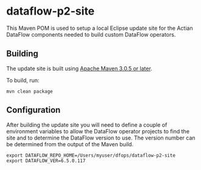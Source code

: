 # dataflow-p2-site

This Maven POM is used to setup a local Eclipse update site for the Actian DataFlow components needed to build custom DataFlow operators.

## Building

The update site is built using [Apache Maven 3.0.5 or later](http://maven.apache.org/).

To build, run:

    mvn clean package

## Configuration

After building the update site you will need to define a couple of environment variables to allow the DataFlow operator projects to find the site and to determine the DataFlow version to use.  The version number can be determined from the output of the Maven build.

    export DATAFLOW_REPO_HOME=/Users/myuser/dfops/dataflow-p2-site
    export DATAFLOW_VER=6.5.0.117


